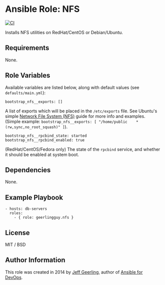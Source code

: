 # Ansible Role: NFS

[![CI](https://github.com/geerlingguy/ansible-role-nfs/workflows/CI/badge.svg?event=push)](https://github.com/geerlingguy/ansible-role-nfs/actions?query=workflow%3ACI)

Installs NFS utilities on RedHat/CentOS or Debian/Ubuntu.

## Requirements

None.

## Role Variables

Available variables are listed below, along with default values (see `defaults/main.yml`):

    bootstrap_nfs__exports: []

A list of exports which will be placed in the `/etc/exports` file. See Ubuntu's simple [Network File System (NFS)](https://ubuntu.com/server/docs/service-nfs) guide for more info and examples. (Simple example: `bootstrap_nfs__exports: [ "/home/public    *(rw,sync,no_root_squash)" ]`).

    bootstrap_nfs__rpcbind_state: started
    bootstrap_nfs__rpcbind_enabled: true

(RedHat/CentOS/Fedora only) The state of the `rpcbind` service, and whether it should be enabled at system boot.

## Dependencies

None.

## Example Playbook

    - hosts: db-servers
      roles:
        - { role: geerlingguy.nfs }

## License

MIT / BSD

## Author Information

This role was created in 2014 by [Jeff Geerling](https://www.jeffgeerling.com/), author of [Ansible for DevOps](https://www.ansiblefordevops.com/).
